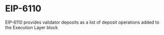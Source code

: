 # EIP-6110
EIP-6110 provides validator deposits as a list of deposit operations added to the Execution Layer block

